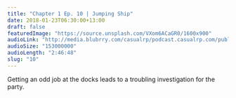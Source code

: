 ```yaml
---
title: "Chapter 1 Ep. 10 | Jumping Ship"
date: 2018-01-23T06:30:00+13:00
draft: false
featuredImage: "https://source.unsplash.com/VXom6ACaGR0/1600x900"
audioLink: "http://media.blubrry.com/casualrp/podcast.casualrp.com/public/EP%20010%20-%20Jumping%20Ship.mp3"
audioSize: "153000000"
audioLength: "2:46:48"
slug: "10"
---
```


Getting an odd job at the docks leads to a troubling investigation for the party.
